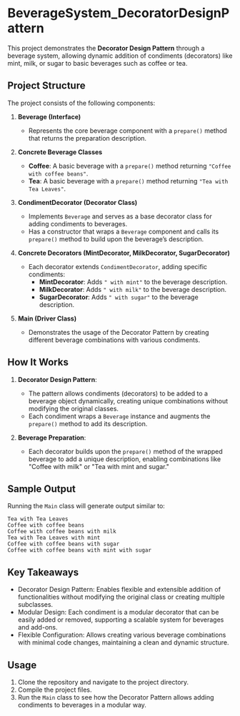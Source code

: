 # BeverageSystem_DecoratorDesignPattern

This project demonstrates the **Decorator Design Pattern** through a beverage system, allowing dynamic addition of condiments (decorators) like mint, milk, or sugar to basic beverages such as coffee or tea.

## Project Structure

The project consists of the following components:

1. **Beverage (Interface)**
   - Represents the core beverage component with a `prepare()` method that returns the preparation description.

2. **Concrete Beverage Classes**
   - **Coffee**: A basic beverage with a `prepare()` method returning `"Coffee with coffee beans"`.
   - **Tea**: A basic beverage with a `prepare()` method returning `"Tea with Tea Leaves"`.

3. **CondimentDecorator (Decorator Class)**
   - Implements `Beverage` and serves as a base decorator class for adding condiments to beverages.
   - Has a constructor that wraps a `Beverage` component and calls its `prepare()` method to build upon the beverage’s description.

4. **Concrete Decorators (MintDecorator, MilkDecorator, SugarDecorator)**
   - Each decorator extends `CondimentDecorator`, adding specific condiments:
     - **MintDecorator**: Adds `" with mint"` to the beverage description.
     - **MilkDecorator**: Adds `" with milk"` to the beverage description.
     - **SugarDecorator**: Adds `" with sugar"` to the beverage description.

5. **Main (Driver Class)**
   - Demonstrates the usage of the Decorator Pattern by creating different beverage combinations with various condiments.

## How It Works

1. **Decorator Design Pattern**:
   - The pattern allows condiments (decorators) to be added to a beverage object dynamically, creating unique combinations without modifying the original classes.
   - Each condiment wraps a `Beverage` instance and augments the `prepare()` method to add its description.

2. **Beverage Preparation**:
   - Each decorator builds upon the `prepare()` method of the wrapped beverage to add a unique description, enabling combinations like "Coffee with milk" or "Tea with mint and sugar."

## Sample Output

Running the `Main` class will generate output similar to:

```plaintext
Tea with Tea Leaves
Coffee with coffee beans
Coffee with coffee beans with milk
Tea with Tea Leaves with mint
Coffee with coffee beans with sugar
Coffee with coffee beans with mint with sugar
```


## Key Takeaways
- Decorator Design Pattern: Enables flexible and extensible addition of functionalities without modifying the original class or creating multiple subclasses.
- Modular Design: Each condiment is a modular decorator that can be easily added or removed, supporting a scalable system for beverages and add-ons.
- Flexible Configuration: Allows creating various beverage combinations with minimal code changes, maintaining a clean and dynamic structure.


## Usage
1. Clone the repository and navigate to the project directory.
2. Compile the project files.
3. Run the `Main` class to see how the Decorator Pattern allows adding condiments to beverages in a modular way.
